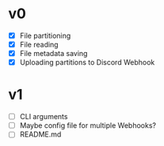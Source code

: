 # v0
- [x] File partitioning
- [x] File reading
- [x] File metadata saving
- [x] Uploading partitions to Discord Webhook

# v1
- [ ] CLI arguments
- [ ] Maybe config file for multiple Webhooks?
- [ ] README.md
